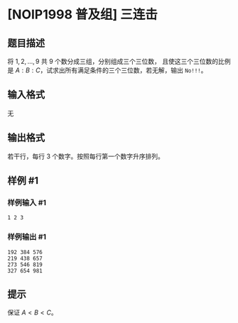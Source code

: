# [NOIP1998 普及组] 三连击

## 题目描述

将 $1, 2,\ldots, 9$ 共 $9$ 个数分成三组，分别组成三个三位数，
且使这三个三位数的比例是 $A:B:C$，试求出所有满足条件的三个三位数，若无解，输出 `No!!!`。

## 输入格式

无

## 输出格式

若干行，每行 $3$ 个数字。按照每行第一个数字升序排列。

## 样例 #1

### 样例输入 #1

```
1 2 3
```

### 样例输出 #1

```
192 384 576
219 438 657
273 546 819
327 654 981
```

## 提示

保证 $A<B<C$。